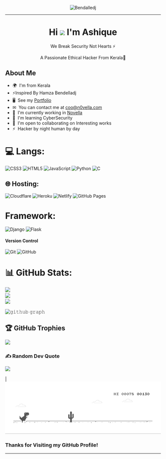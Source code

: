 <p align="center">
  <img src="https://readme-typing-svg.herokuapp.com?color=FF0000&lines=Security+Researcher+%7C%7CWeb+developer+%7C%7C+Bug+Hunter;Html+%7C%7C+Css+%7C%7C+javascript+%7C%7C+Python;Learning+New+Things+Everyday;Never+Stop+Learning!&center=true&width=800&height=45" alt="Bendalledj">
</p>
<hr/>


<h1 align="center"> Hi <img src="https://user-images.githubusercontent.com/18350557/176309783-0785949b-9127-417c-8b55-ab5a4333674e.gif" /> I'm Ashique </br> 
</h1>
</h1>
<p align="center">We Break Security Not Hearts ⚡</p>
<p align="center">A Passionate Ethical Hacker From Kerala🚀</p>


About Me
-------

* 🌍  I'm from Kerala
* ⚡Inspired By Hamza Bendelladj
* 🖥  See my [ Portfolio ](https://bendelladj.live)
* ✉  You can contact me at [coo@n0vella.com ](mailto:coo@n0vella.com )
* 🚀  I'm currently working in [Novella](http://n0vella.com)
* 🧠  I'm learning CyberSecurity
* 🤝  I'm open to collaborating on Interesting works
* ⚡  Hacker by night human by day



# 💻 Langs:
![CSS3](https://img.shields.io/badge/css3-%231572B6.svg?style=for-the-badge&logo=css3&logoColor=white) ![HTML5](https://img.shields.io/badge/html5-%23E34F26.svg?style=for-the-badge&logo=html5&logoColor=white) ![JavaScript](https://img.shields.io/badge/javascript-%23323330.svg?style=for-the-badge&logo=javascript&logoColor=%23F7DF1E) ![Python](https://img.shields.io/badge/python-3670A0?style=for-the-badge&logo=python&logoColor=ffdd54) ![C](https://img.shields.io/badge/c-000?style=for-the-badge&logo=c&logoColor=white)

## 🌐 Hosting:
![Cloudflare](https://img.shields.io/badge/Cloudflare-F38020?style=for-the-badge&logo=Cloudflare&logoColor=white) ![Heroku](https://img.shields.io/badge/heroku-%23430098.svg?style=for-the-badge&logo=heroku&logoColor=white) ![Netlify](https://img.shields.io/badge/netlify-%23000000.svg?style=for-the-badge&logo=netlify&logoColor=#00C7B7) ![GitHub Pages](https://img.shields.io/badge/-GitHub%20Pages-000?style=for-the-badge&logo=github)

# Framework:
![Django](https://img.shields.io/badge/django-%23092E20.svg?style=for-the-badge&logo=django&logoColor=white) ![Flask](https://img.shields.io/badge/flask-%23000.svg?style=for-the-badge&logo=flask&logoColor=white)

#### Version Control
![Git](https://img.shields.io/badge/-Git-000?style=for-the-badge&logo=git)
![GitHub](https://img.shields.io/badge/-GitHub-000?style=for-the-badge&logo=github)


# 📊 GitHub Stats:
![](https://github-readme-stats.vercel.app/api?username=Bendalledj&theme=radical&hide_border=false&include_all_commits=false&count_private=false)<br/>
![](https://github-readme-streak-stats.herokuapp.com/?user=Bendalledj&theme=radical&hide_border=false)<br/>
![](https://github-readme-stats.vercel.app/api/top-langs/?username=Bendalledj&theme=radical&hide_border=false&include_all_commits=false&count_private=false&layout=compact)

![𝚐𝚒𝚝𝚑𝚞𝚋 𝚐𝚛𝚊𝚙𝚑](https://activity-graph.herokuapp.com/graph?username=Bendalledj&theme=react-dark&hide_border=true&area=true)

## 🏆 GitHub Trophies
![](https://github-profile-trophy.vercel.app/?username=&theme=radical&no-frame=false&no-bg=true&margin-w=4)


### ✍ Random Dev Quote
![](https://quotes-github-readme.vercel.app/api?type=horizontal&theme=radical)

|![deno](https://raw.githubusercontent.com/keagtorb/keagtorb/main/Res/dino.gif)

### Thanks for Visiting my GitHub Profile!

---
